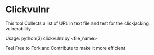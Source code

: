 # Clickvulnr

This tool Collects a list of URL in text file and test for the clickjacking vulnerability 


Usage: python(3) clickvulnr.py <file_name>

Feel Free to Fork and Contribute to make it more efficient
